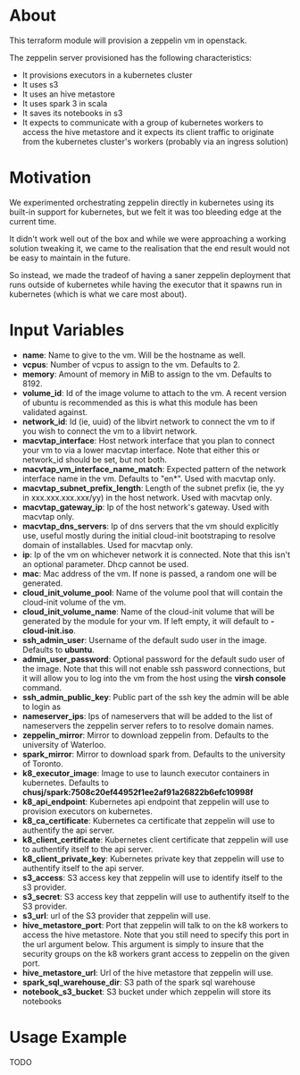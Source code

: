 # About

This terraform module will provision a zeppelin vm in openstack.

The zeppelin server provisioned has the following characteristics:
- It provisions executors in a kubernetes cluster
- It uses s3
- It uses an hive metastore
- It uses spark 3 in scala
- It saves its notebooks in s3
- It expects to communicate with a group of kubernetes workers to access the hive metastore and it expects its client traffic to originate from the kubernetes cluster's workers (probably via an ingress solution)

# Motivation

We experimented orchestrating zeppelin directly in kubernetes using its built-in support for kubernetes, but we felt it was too bleeding edge at the current time.

It didn't work well out of the box and while we were approaching a working solution tweaking it, we came to the realisation that the end result would not be easy to maintain in the future.

So instead, we made the tradeof of having a saner zeppelin deployment that runs outside of kubernetes while having the executor that it spawns run in kubernetes (which is what we care most about).

# Input Variables

- **name**: Name to give to the vm. Will be the hostname as well.
- **vcpus**: Number of vcpus to assign to the vm. Defaults to 2.
- **memory**: Amount of memory in MiB to assign to the vm. Defaults to 8192.
- **volume_id**: Id of the image volume to attach to the vm. A recent version of ubuntu is recommended as this is what this module has been validated against.
- **network_id**: Id (ie, uuid) of the libvirt network to connect the vm to if you wish to connect the vm to a libvirt network.
- **macvtap_interface**: Host network interface that you plan to connect your vm to via a lower macvtap interface. Note that either this or network_id should be set, but not both.
- **macvtap_vm_interface_name_match**: Expected pattern of the network interface name in the vm. Defaults to "en*". Used with macvtap only.
- **macvtap_subnet_prefix_length**: Length of the subnet prefix (ie, the yy in xxx.xxx.xxx.xxx/yy) in the host network. Used with macvtap only.
- **macvtap_gateway_ip**: Ip of the host network's gateway. Used with macvtap only.
- **macvtap_dns_servers**: Ip of dns servers that the vm should explicitly use, useful mostly during the initial cloud-init bootstraping to resolve domain of installables. Used for macvtap only.
- **ip**: Ip of the vm on whichever network it is connected. Note that this isn't an optional parameter. Dhcp cannot be used.
- **mac**: Mac address of the vm. If none is passed, a random one will be generated.
- **cloud_init_volume_pool**: Name of the volume pool that will contain the cloud-init volume of the vm.
- **cloud_init_volume_name**: Name of the cloud-init volume that will be generated by the module for your vm. If left empty, it will default to **<name>-cloud-init.iso**.
- **ssh_admin_user**: Username of the default sudo user in the image. Defaults to **ubuntu**.
- **admin_user_password**: Optional password for the default sudo user of the image. Note that this will not enable ssh password connections, but it will allow you to log into the vm from the host using the **virsh console** command.
- **ssh_admin_public_key**: Public part of the ssh key the admin will be able to login as
- **nameserver_ips**: Ips of nameservers that will be added to the list of nameservers the zeppelin server refers to to resolve domain names.
- **zeppelin_mirror**: Mirror to download zeppelin from. Defaults to the university of Waterloo.
- **spark_mirror**: Mirror to download spark from. Defaults to the university of Toronto.
- **k8_executor_image**: Image to use to launch executor containers in kubernetes. Defaults to **chusj/spark:7508c20ef44952f1ee2af91a26822b6efc10998f**
- **k8_api_endpoint**: Kubernetes api endpoint that zeppelin will use to provision executors on kubernetes.
- **k8_ca_certificate**: Kubernetes ca certificate that zeppelin will use to authentify the api server.
- **k8_client_certificate**: Kubernetes client certificate that zeppelin will use to authentify itself to the api server.
- **k8_client_private_key**: Kubernetes private key that zeppelin will use to authentify itself to the api server.
- **s3_access**: S3 access key that zeppelin will use to identify itself to the s3 provider.
- **s3_secret**: S3 access key that zeppelin will use to authentify itself to the S3 provider.
- **s3_url**: url of the S3 provider that zeppelin will use.
- **hive_metastore_port**: Port that zeppelin will talk to on the k8 workers to access the hive metastore. Note that you still need to specify this port in the url argument below. This argument is simply to insure that the security groups on the k8 workers grant access to zeppelin on the given port.
- **hive_metastore_url**: Url of the hive metastore that zeppelin will use.
- **spark_sql_warehouse_dir**: S3 path of the spark sql warehouse
- **notebook_s3_bucket**: S3 bucket under which zeppelin will store its notebooks

# Usage Example

TODO